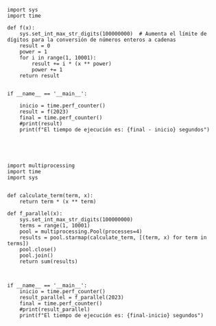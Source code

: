     import sys
    import time
    
    def f(x):
        sys.set_int_max_str_digits(100000000)  # Aumenta el límite de dígitos para la conversión de números enteros a cadenas
        result = 0
        power = 1
        for i in range(1, 10001):
            result += i * (x ** power)
            power += 1
        return result
    
    
    if __name__ == '__main__':
    
        inicio = time.perf_counter()
        result = f(2023)
        final = time.perf_counter()
        #print(result)
        print(f"El tiempo de ejecución es: {final - inicio} segundos")
    
    
    
    
    
    import multiprocessing
    import time
    import sys
    
    
    def calculate_term(term, x):
        return term * (x ** term)
    
    def f_parallel(x):
        sys.set_int_max_str_digits(100000000)
        terms = range(1, 10001)
        pool = multiprocessing.Pool(processes=4)
        results = pool.starmap(calculate_term, [(term, x) for term in terms])
        pool.close()
        pool.join()
        return sum(results)
    
    
    
    if __name__ == '__main__':
        inicio = time.perf_counter()
        result_parallel = f_parallel(2023)
        final = time.perf_counter()
        #print(result_parallel)
        print(f"El tiempo de ejecución es: {final-inicio} segundos")
